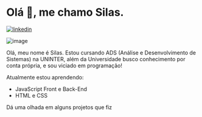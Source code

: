 # Olá 👋, me chamo Silas.
[![linkedin](https://img.shields.io/badge/LinkedIn-0077B5?style=for-the-badge&logo=linkedin&logoColor=white)](https://www.linkedin.com/in/silas-bispo-dos-santos-1783a41a7/)

![image](../silasbispo01/hello-world/dev.png)

Olá, meu nome é Silas.
  Estou cursando ADS (Análise e Desenvolvimento de Sistemas) na UNINTER,
  além da Universidade busco conhecimento por conta própria, e sou viciado em programação!
  

 
 Atualmente estou aprendendo: 
  - JavaScript Front e Back-End
  - HTML e CSS
  
  Dá uma olhada em alguns projetos que fiz 
  


